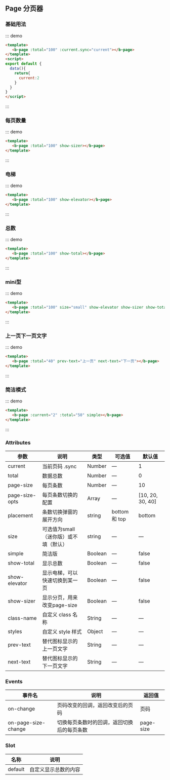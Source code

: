 ## Page 分页器

<template>
    <div class="global-anchor">
      <b-anchor :scroll-offset="100">
        <b-anchor-link href="#ji-chu-yong-fa" title="基础用法"></b-anchor-link>
        <b-anchor-link href="#mei-ye-shu-liang" title="每页数量"></b-anchor-link>
        <b-anchor-link href="#dian-ti" title="电梯"></b-anchor-link>
        <b-anchor-link href="#zong-shu" title="总数"></b-anchor-link>
        <b-anchor-link href="#mini-xing" title="mini型"></b-anchor-link>
        <b-anchor-link href="#shang-yi-ye-xia-yi-ye-wen-zi" title="上一页下一页文字"></b-anchor-link>
        <b-anchor-link href="#jian-ji-mo-shi" title="简洁模式"></b-anchor-link>
        <b-anchor-link href="#attributes" title="Attributes"></b-anchor-link>
        <b-anchor-link href="#events" title="Events"></b-anchor-link>
        <b-anchor-link href="#slot" title="Slot"></b-anchor-link>
      </b-anchor>
    </div>
</template>

### 基础用法

::: demo
```html
<template>
   <b-page :total="100" :current.sync="current"></b-page>
</template>
<script>
export default {
  data(){
    return{
      current:2
    }
  }
}
</script>
```
:::

### 每页数量

::: demo
```html
<template>
   <b-page :total="100" show-sizer></b-page>
</template>
```
:::

### 电梯

::: demo
```html
<template>
   <b-page :total="100" show-elevator></b-page>
</template>
```
:::

### 总数

::: demo
```html
<template>
   <b-page :total="100" show-total></b-page>
</template>
```
:::

### mini型

::: demo
```html
<template>
   <b-page :total="100" size="small" show-elevator show-sizer show-total></b-page>
</template>
```
:::

### 上一页下一页文字

::: demo
```html
<template>
   <b-page :total="40" prev-text="上一页" next-text="下一页"></b-page>
</template>
```
:::

### 简洁模式

::: demo
```html
<template>
   <b-page :current="2" :total="50" simple></b-page>
</template>
```
:::

### Attributes

| 参数      | 说明    | 类型      | 可选值       | 默认值   |
|---------- |-------- |---------- |-------------  |-------- |
| current     |  当前页码 .sync  |  Number	  |  —   |  1   |
| total     |  数据总数  |  Number	  |  —   |  0   |
| page-size  |  每页条数  |  Number	  |  —   |  10   |
| page-size-opts  |  每页条数切换的配置  |  Array	  |  —   |  [10, 20, 30, 40]   |
| placement  |  条数切换弹窗的展开方向  |  string	  | bottom 和 top  |  bottom |
| size  |  可选值为small（迷你版）或不填（默认）  |  string	  | —   | —  |
| simple  | 简洁版 |  Boolean	  | —   |  false  |
| show-total  | 显示总数 |  Boolean	  | —   |  false  |
| show-elevator  | 显示电梯，可以快速切换到某一页 |  Boolean	  | —   |  false  |
| show-sizer | 显示分页，用来改变page-size |  Boolean	  | —   |  false  |
| class-name | 自定义 class 名称 |  String	  | —   |  —  |
| styles | 自定义 style 样式 |  Object	  | —   |  —  |
| prev-text | 替代图标显示的上一页文字 |  String	  | —   |  —  |
| next-text | 替代图标显示的下一页文字 |  String	  | —   |  —  |

### Events

| 事件名      | 说明    | 返回值      |
|---------- |-------- |---------- |
| on-change   | 页码改变的回调，返回改变后的页码   | 页码  |
| on-page-size-change   | 切换每页条数时的回调，返回切换后的每页条数   | page-size  |

### Slot

| 名称      | 说明    |
|---------- |-------- |
| default     | 自定义显示总数的内容   |
